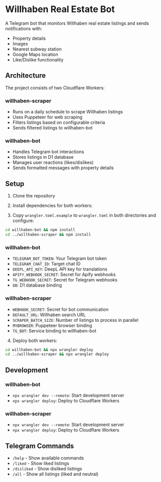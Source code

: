 # Willhaben Real Estate Bot

A Telegram bot that monitors Willhaben real estate listings and sends notifications with:
- Property details
- Images
- Nearest subway station
- Google Maps location
- Like/Dislike functionality

## Architecture

The project consists of two Cloudflare Workers:

### willhaben-scraper
- Runs on a daily schedule to scrape Willhaben listings
- Uses Puppeteer for web scraping
- Filters listings based on configurable criteria
- Sends filtered listings to willhaben-bot

### willhaben-bot
- Handles Telegram bot interactions
- Stores listings in D1 database
- Manages user reactions (likes/dislikes)
- Sends formatted messages with property details

## Setup

1. Clone the repository
2. Install dependencies for both workers:

3. Copy `wrangler.toml.example` to `wrangler.toml` in both directories and configure:

```bash
cd willhaben-bot && npm install
cd ../willhaben-scraper && npm install
```

### willhaben-bot
- `TELEGRAM_BOT_TOKEN`: Your Telegram bot token
- `TELEGRAM_CHAT_ID`: Target chat ID
- `DEEPL_API_KEY`: DeepL API key for translations
- `APIFY_WEBHOOK_SECRET`: Secret for Apify webhooks
- `TG_WEBHOOK_SECRET`: Secret for Telegram webhooks
- `DB`: D1 database binding

### willhaben-scraper
- `WEBHOOK_SECRET`: Secret for bot communication
- `DEFAULT_URL`: Willhaben search URL
- `SCRAPER_BATCH_SIZE`: Number of listings to process in parallel
- `MYBROWSER`: Puppeteer browser binding
- `TG_BOT`: Service binding to willhaben-bot

4. Deploy both workers:

```bash
cd willhaben-bot && npx wrangler deploy
cd ../willhaben-scraper && npx wrangler deploy
```


## Development

### willhaben-bot
- `npx wrangler dev --remote`: Start development server
- `npx wrangler deploy`: Deploy to Cloudflare Workers

### willhaben-scraper
- `npx wrangler dev --remote`: Start development server
- `npx wrangler deploy`: Deploy to Cloudflare Workers

## Telegram Commands

- `/help` - Show available commands
- `/liked` - Show liked listings
- `/disliked` - Show disliked listings
- `/all` - Show all listings (liked and neutral)
